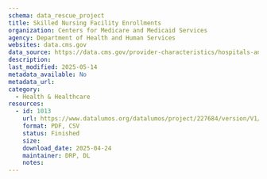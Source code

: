 ```yaml
---
schema: data_rescue_project 
title: Skilled Nursing Facility Enrollments
organization: Centers for Medicare and Medicaid Services
agency: Department of Health and Human Services
websites: data.cms.gov
data_source: https://data.cms.gov/provider-characteristics/hospitals-and-other-facilities/skilled-nursing-facility-enrollments
description: 
last_modified: 2025-05-14
metadata_available: No
metadata_url: 
category:
  - Health & Healthcare 
resources:
  - id: 1013
    url: https://www.datalumos.org/datalumos/project/227684/version/V1/view
    format: PDF, CSV
    status: Finished
    size: 
    download_date: 2025-04-24
    maintainer: DRP, DL
    notes: 
---
```


